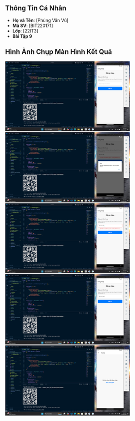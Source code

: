 
## Thông Tin Cá Nhân
- **Họ và Tên**: [Phùng Văn Vũ]
- **Mã SV**: [BIT220171]
- **Lớp**: [22IT3]
- **Bài Tập 9**
## Hình Ảnh Chụp Màn Hình Kết Quả
<p float="left">
    <img src="1.png" width="400" />
    <img src="2.png" width="400" />
    <img src="3.png" width="400" />
    <img src="4.png" width="400" />
    <img src="5.png" width="400" />
</p>

